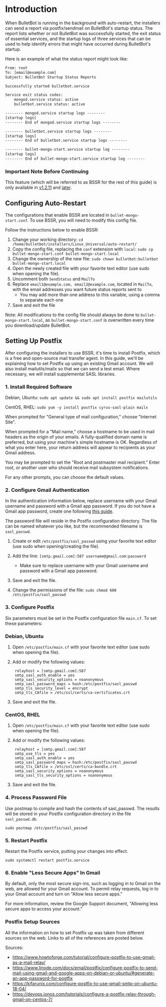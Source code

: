 # Introduction

When BulletBot is running in the background with auto-restart, the installers can send a report via postfix/sendmail on BulletBot's startup status. The report lists whether or not BulletBot was successfully started, the exit status of essential services, and the startup logs of three services that can be used to help identify errors that might have occurred during BulletBot's startup.

Here is an example of what the status report might look like:

```txt
From: root
To: [email@example.com]
Subject: BulletBot Startup Status Reports

Successfully started bulletbot.service

Service exit status codes:
    mongod.service status: active
    bulletbot.service status: active

-------- mongod.service startup logs --------
[startup logs]
-------- End of mongod.service startup logs --------

-------- bulletbot.service startup logs --------
[startup logs]
-------- End of bulletbot.service startup logs --------

-------- bullet-mongo-start.service startup log --------
[startup logs]
-------- End of bullet-mongo-start.service startup log --------
```

### Important Note Before Continuing

This feature (which will be referred to as BSSR for the rest of this guide) is only available in [v1.2.11](https://github.com/CodeBullet-Community/BulletBot/releases/tag/v1.2.11) and [later](https://github.com/CodeBullet-Community/BulletBot/releases).

## Configuring Auto-Restart

The configurations that enable BSSR are located in `bullet-mongo-start.conf`. To use BSSR, you will need to modify this config file.

Follow the instructions below to enable BSSR:

1. Change your working directory: `cd /home/bulletbot/installers/Linux_Universal/auto-restart/`
2. Copy the config file, replacing the `conf` extension with `local`: `sudo cp bullet-mongo-start.conf bullet-mongo-start.local`
3. Change the ownership of the new file: `sudo chown bulletbot:bulletbot bullet-mongo-start.local`
4. Open the newly created file with your favorite text editor (use sudo when opening the file).
5. Uncomment both `SendStatus` and `MailTo`
6. Replace `email1@example.com, email2@example.com`, located in `MailTo`, with the email addresses you want future status reports sent to
    * You may add more than one address to this variable, using a comma to separate each one
7. Save and exit the file

Note: All modifications to the config file should always be done to `bullet-mongo-start.local`, as `bullet-mongo-start.conf` is overwritten every time you download/update BulletBot.

## Setting Up Postfix

After configuring the installers to use BSSR, it's time to install Postfix, which is a free and open-source mail transfer agent. In this guide, we'll be explaining how to set Postfix up using an existing Gmail account. We will also install mailutils/mailx so that we can send a test email. Where necessary, we will install supplemental SASL libraries.

### 1. Install Required Software

Debian, Ubuntu: `sudo apt update && sudo apt install postfix mailutils`

CentOS, RHEL: `sudo yum -y install postfix cyrus-sasl-plain mailx`

When prompted for "General type of mail configuration," choose "Internet Site".

When prompted for a "Mail name," choose a hostname to be used in mail headers as the origin of your emails. A fully-qualified domain name is preferred, but using your machine's simple hostname is OK. Regardless of what you enter here, your return address will appear to recipients as your Gmail address.

You may be prompted to set the "Root and postmaster mail recipient." Enter root, or another user who should receive mail subsystem notifications.

For any other prompts, you can choose the default values.

### 2. Configure Gmail Authentication

In the authentication information below, replace username with your Gmail username and password with a Gmail app password. If you do not have a Gmail app password, create one following [this guide](https://www.linode.com/docs/email/postfix/configure-postfix-to-send-mail-using-gmail-and-google-apps-on-debian-or-ubuntu/#generate-an-app-password-for-postfix).

The password file will reside in the Postfix configuration directory. The file can be named whatever you like, but the recommended filename is `sasl_passwd`.

1. Create or edit `/etc/postfix/sasl_passwd` using your favorite text editor (use sudo when opening/creating the file).
2. Add the line: `[smtp.gmail.com]:587 username@gmail.com:password`

    - Make sure to replace username with your Gmail username and password with a Gmail app password.

3. Save and exit the file.
4. Change the permissions of the file: `sudo chmod 600 /etc/postfix/sasl_passwd`

### 3. Configure Postfix

Six parameters must be set in the Postfix configuration file `main.cf`. To set these parameters:

### Debian, Ubuntu

1. Open `/etc/postfix/main.cf` with your favorite text editor (use sudo when opening the file).
2. Add or modify the following values:

        relayhost = [smtp.gmail.com]:587
        smtp_sasl_auth_enable = yes
        smtp_sasl_security_options = noanonymous
        smtp_sasl_password_maps = hash:/etc/postfix/sasl_passwd
        smtp_tls_security_level = encrypt
        smtp_tls_CAfile = /etc/ssl/certs/ca-certificates.crt

3. Save and exit the file.

### CentOS, RHEL

1. Open `/etc/postfix/main.cf` with your favorite text editor (use sudo when opening the file).
2. Add or modify the following values:

        relayhost = [smtp.gmail.com]:587
        smtp_use_tls = yes
        smtp_sasl_auth_enable = yes
        smtp_sasl_password_maps = hash:/etc/postfix/sasl_passwd
        smtp_tls_CAfile = /etc/ssl/certs/ca-bundle.crt
        smtp_sasl_security_options = noanonymous
        smtp_sasl_tls_security_options = noanonymous

3. Save and exit the file.

### 4. Process Password File

Use postmap to compile and hash the contents of sasl_passwd. The results will be stored in your Postfix configuration directory in the file `sasl_passwd.db`.

`sudo postmap /etc/postfix/sasl_passwd`

### 5. Restart Postfix

Restart the Postfix service, putting your changes into effect.

`sudo systemctl restart postfix.service`

### 6. Enable "Less Secure Apps" In Gmail

By default, only the most secure sign-ins, such as logging in to Gmail on the web, are allowed for your Gmail account. To permit relay requests, log in to your Gmail account and turn on "Allow less secure apps."

For more information, review the Google Support document, "Allowing less secure apps to access your account."

### Postfix Setup Sources

All the information on how to set Postfix up was taken from different sources on the web. Links to all of the references are posted below.

Sources:

* https://www.howtoforge.com/tutorial/configure-postfix-to-use-gmail-as-a-mail-relay/
* https://www.linode.com/docs/email/postfix/configure-postfix-to-send-mail-using-gmail-and-google-apps-on-debian-or-ubuntu/#generate-an-app-password-for-postfix
* https://kifarunix.com/configure-postfix-to-use-gmail-smtp-on-ubuntu-18-04/
* https://devops.ionos.com/tutorials/configure-a-postfix-relay-through-gmail-on-centos-7/
